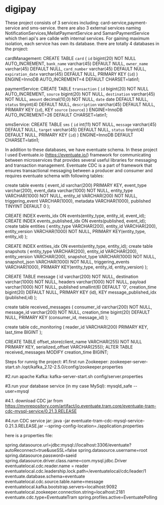 # digipay

These project consists of 3 services including: card-service,payment-service and sms-service. there
are also 3 external services naming NotificationServices,MellatPaymentService and SamanPaymentService
which theri api's are callde with internal services.
For gaining maximum isolation, each service has own its database. there are totally 4 databases in
the project:

cardManagement:
CREATE TABLE `card` (
  `id` bigint(20) NOT NULL AUTO_INCREMENT,
  `bank_name` varchar(45) DEFAULT NULL,
  `owner_name` varchar(45) DEFAULT NULL,
  `card_number` varchar(45) DEFAULT NULL,
  `expiration_date` varchar(45) DEFAULT NULL,
  PRIMARY KEY (`id`)
) ENGINE=InnoDB AUTO_INCREMENT=4 DEFAULT CHARSET=latin1;

paymentService:
CREATE TABLE `transaction` (
  `id` bigint(20) NOT NULL AUTO_INCREMENT,
  `source` bigint(20) NOT NULL,
  `destination` varchar(45) NOT NULL,
  `amount` decimal(10,0) NOT NULL,
  `date` date DEFAULT NULL,
  `status` tinyint(4) DEFAULT NULL,
  `description` varchar(45) DEFAULT NULL,
  PRIMARY KEY (`id`),
  KEY `source` (`source`)
) ENGINE=InnoDB AUTO_INCREMENT=26 DEFAULT CHARSET=latin1;

smsService:
CREATE TABLE `sms` (
  `id` int(11) NOT NULL,
  `message` varchar(45) DEFAULT NULL,
  `target` varchar(45) DEFAULT NULL,
  `status` tinyint(4) DEFAULT NULL,
  PRIMARY KEY (`id`)
) ENGINE=InnoDB DEFAULT CHARSET=latin1;

In addition to these databases, we have eventuate schema. In these project I used Eventuate.io
(https://eventuate.io/) framework for communicating between microservices that provides several useful
libraries for messaging and transaction management. Eventuate CDC is a part of framework that ensures transactional
messaging between a producer and consumer and requires eventuate schema with following tables:

create table events (
event_id varchar(200) PRIMARY KEY,
event_type varchar(200),
event_data varchar(1000) NOT NULL,
entity_type VARCHAR(1000) NOT NULL,
entity_id VARCHAR(200) NOT NULL,
triggering_event VARCHAR(1000),
metadata VARCHAR(1000),
published TINYINT DEFAULT 0
);

CREATE INDEX events_idx ON events(entity_type, entity_id, event_id);
CREATE INDEX events_published_idx ON events(published, event_id);
create table entities (
entity_type VARCHAR(200),
entity_id VARCHAR(200),
entity_version VARCHAR(1000) NOT NULL,
PRIMARY KEY(entity_type, entity_id)
);

CREATE INDEX entities_idx ON events(entity_type, entity_id);
create table snapshots (
entity_type VARCHAR(200),
entity_id VARCHAR(200),
entity_version VARCHAR(200),
snapshot_type VARCHAR(1000) NOT NULL,
snapshot_json VARCHAR(1000) NOT NULL,
triggering_events VARCHAR(1000),
PRIMARY KEY(entity_type, entity_id, entity_version)
);

CREATE TABLE message (
id varchar(200) NOT NULL,
destination varchar(1000) NOT NULL,
headers varchar(1000) NOT NULL,
payload varchar(1000) NOT NULL,
published smallint(6) DEFAULT '0',
creation_time bigint(20) DEFAULT NULL,
PRIMARY KEY (id),
KEY message_published_idx (published,id)
);

create table received_messages (
consumer_id varchar(200) NOT NULL,
message_id varchar(200) NOT NULL,
creation_time bigint(20) DEFAULT NULL,
PRIMARY KEY (consumer_id, message_id)
);

create table cdc_monitoring (
reader_id VARCHAR(200) PRIMARY KEY,
last_time BIGINT
);

CREATE TABLE offset_store(client_name VARCHAR(255) NOT NULL PRIMARY KEY, serialized_offset VARCHAR(255));
ALTER TABLE received_messages MODIFY creation_time BIGINT;

Steps for runnig the project:
#1.first run Zookeeper: zookeeper-server-start.sh /opt/kafka_2.12-2.5.0/config/zookeeper.properties 

#2.run apache Kafka: kafka-server-start.sh config/server.properties

#3.run your database service (in my case MySql): mysqld_safe --user=mysql 

#4.1. download CDC jar from https://mvnrepository.com/artifact/io.eventuate.tram.core/eventuate-tram-cdc-mysql-service/0.21.3.RELEASE

#4.run CDC service jar: java -jar eventuate-tram-cdc-mysql-service-0.21.3.RELEASE.jar --spring-config-location=./application.properties

here is a properties file:

spring.datasource.url=jdbc:mysql://localhost:3306/eventuate?autoReconnect=true&useSSL=false
spring.datasource.username=root
spring.datasource.password=saeid
spring.datasource.driver.class.name=com.mysql.jdbc.Driver
eventuatelocal.cdc.reader.name = reader
eventuatelocal.cdc.leadership.lock.path=/eventuatelocal/cdc/leader/1
eventuate.database.schema=eventuate
eventuatelocal.cdc.source.table.name=message
eventuatelocal.kafka.bootstrap.servers=localhost:9092
eventuatelocal.zookeeper.connection.string=localhost:2181
eventuate.cdc.type=EventuateTram
spring.profiles.active=EventuatePolling

 



 

